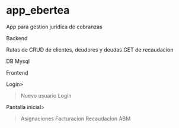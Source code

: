# app_ebertea
App para gestion juridica de cobranzas

Backend

Rutas de CRUD de clientes, deudores y deudas
GET de recaudacion

DB Mysql 

Frontend

Login>
>Nuevo usuario
> Login

Pantalla inicial> 
>Asignaciones
> Facturacion
> Recaudacion 
> ABM
